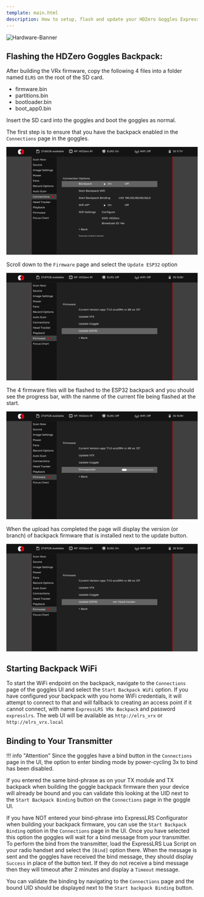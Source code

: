 ```yaml
---
template: main.html
description: How to setup, flash and update your HDZero Goggles ExpressLRS Backpack.
---
```


![Hardware-Banner](https://raw.githubusercontent.com/ExpressLRS/ExpressLRS-Hardware/master/img/hardware.png)

## Flashing the HDZero Goggles Backpack:

After building the VRx firmware, copy the following 4 files into a folder named `ELRS` on the root of the SD card.
- firmware.bin
- partitions.bin
- bootloader.bin
- boot_app0.bin

Insert the SD card into the goggles and boot the goggles as normal.

The first step is to ensure that you have the backpack enabled in the `Connections` page in the goggles.

![Connections](../../assets/images/hdzero/connections.png)

Scroll down to the `Firmware` page and select the `Update ESP32` option

![Firmware](../../assets/images/hdzero/firmwarepage.png)

The 4 firmware files will be flashed to the ESP32 backpack and you should see the progress bar, with the nanme of the current file being flashed at the start.

![Uploading](../../assets/images/hdzero/uploading.png)

When the upload has completed the page will display the version (or branch) of backpack firmware that is installed next to the update button.

![Complete](../../assets/images/hdzero/uploadcomplete.png)

## Starting Backpack WiFi

To start the WiFi endpoint on the backpack, navigate to the `Connections` page of the goggles UI and select the `Start Backpack WiFi` option. If you have configured your backpack with you home WiFi credentials, it will attempt to connect to that and will fallback to creating an access point if it cannot connect, with name `ExpressLRS VRx Backpack` and password `expresslrs`. The web UI will be available as `http://elrs_vrx` or `http://elrs_vrx.local`

## Binding to Your Transmitter

!!! info "Attention"
    Since the goggles have a bind button in the `Connections` page in the UI, the option to enter binding mode by power-cycling 3x to bind has been disabled.

If you entered the same bind-phrase as on your TX module and TX backpack when building the goggle backpack firmware then your device will already be bound and you can validate this looking at the UID next to the `Start Backpack Binding` button on the `Connections` page in the goggle UI.

If you have NOT entered your bind-phrase into ExpressLRS Configurator when building your backpack firmware, you can use the `Start Backpack Binding` option in the `Connections` page in the UI. Once you have selected this option the goggles will wait for a bind message from your transmitter. To perform the bind from the transmitter, load the ExpressLRS Lua Script on your radio handset and select the `[Bind]` option there. When the message is sent and the goggles have received the bind message, they should display `Success` in place of the button text. If they do not receive a bind message then they will timeout after 2 minutes and display a `Timeout` message.

You can validate the binding by navigating to the `Connections` page and the bound UID should be displayed next to the `Start backpack Binding` button.
